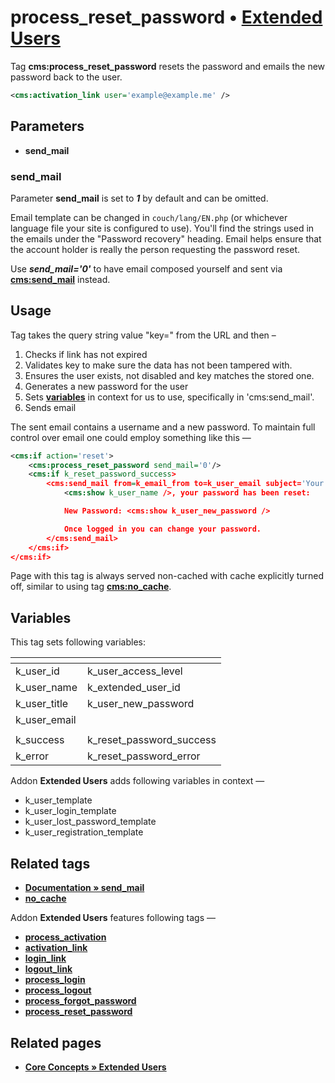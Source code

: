 # process_reset_password • [**Extended Users**](#related-pages)

Tag **cms:process_reset_password** resets the password and emails the new password back to the user.

```xml
<cms:activation_link user='example@example.me' />
```

## Parameters

* **send_mail**

### send_mail

Parameter **send_mail** is set to ***1*** by default and can be omitted.

Email template can be changed in `couch/lang/EN.php` (or whichever language file your site is configured to use). You'll find the strings used in the emails under the "Password recovery" heading. Email helps ensure that the account holder is really the person requesting the password reset.

Use ***send_mail='0'*** to have email composed yourself and sent via [**cms:send_mail**](#related-tags) instead.

## Usage

Tag takes the query string value "key=" from the URL and then –

1. Checks if link has not expired
2. Validates key to make sure the data has not been tampered with.
3. Ensures the user exists, not disabled and key matches the stored one.
4. Generates a new password for the user
5. Sets [**variables**](#variables) in context for us to use, specifically in 'cms:send_mail'.
6. Sends email

The sent email contains a username and a new password. To maintain full control over email one could employ something like this —

```xml
<cms:if action='reset'>
    <cms:process_reset_password send_mail='0'/>
    <cms:if k_reset_password_success>
        <cms:send_mail from=k_email_from to=k_user_email subject='Your new password' debug='0'>
            <cms:show k_user_name />, your password has been reset:

            New Password: <cms:show k_user_new_password />

            Once logged in you can change your password.
        </cms:send_mail>
    </cms:if>
</cms:if>
```

Page with this tag is always served non-cached with cache explicitly turned off, similar to using tag [**cms:no_cache**](#related-tags).

## Variables

This tag sets following variables:

|<!--             -->|<!--                 -->|
|:-------------------|:-----------------------|
| k_user_id          |  k_user_access_level   |
| k_user_name        |  k_extended_user_id    |
| k_user_title       |  k_user_new_password   |
| k_user_email       |                        |
|<!--             -->|<!--                 -->|
| k_success          |  k_reset_password_success |
| k_error            |  k_reset_password_error |

Addon **Extended Users** adds following variables in context —

* k_user_template
* k_user_login_template
* k_user_lost_password_template
* k_user_registration_template

## Related tags

* [**Documentation &raquo; send_mail**](https://docs.couchcms.com/tags-reference/send_mail.html)
* [**no_cache**](https://github.com/trendoman/Midware/tree/main/tags-reference/no_cache.md)

Addon **Extended Users** features following tags —

* [**process_activation**](https://github.com/trendoman/Midware/tree/main/tags-reference/Extended-Users/process_activation.md)
* [**activation_link**](https://github.com/trendoman/Midware/tree/main/tags-reference/Extended-Users/activation_link.md)
* [**login_link**](https://github.com/trendoman/Midware/tree/main/tags-reference/Extended-Users/login_link.md)
* [**logout_link**](https://github.com/trendoman/Midware/tree/main/tags-reference/Extended-Users/logout_link.md)
* [**process_login**](https://github.com/trendoman/Midware/tree/main/tags-reference/Extended-Users/process_login.md)
* [**process_logout**](https://github.com/trendoman/Midware/tree/main/tags-reference/Extended-Users/process_logout.md)
* [**process_forgot_password**](https://github.com/trendoman/Midware/tree/main/tags-reference/Extended-Users/process_forgot_password.md)
* [**process_reset_password**](https://github.com/trendoman/Midware/tree/main/tags-reference/Extended-Users/process_reset_password.md)

## Related pages

* [**Core Concepts &raquo; Extended Users**](https://github.com/trendoman/Midware/tree/main/concepts/Extended-Users)
